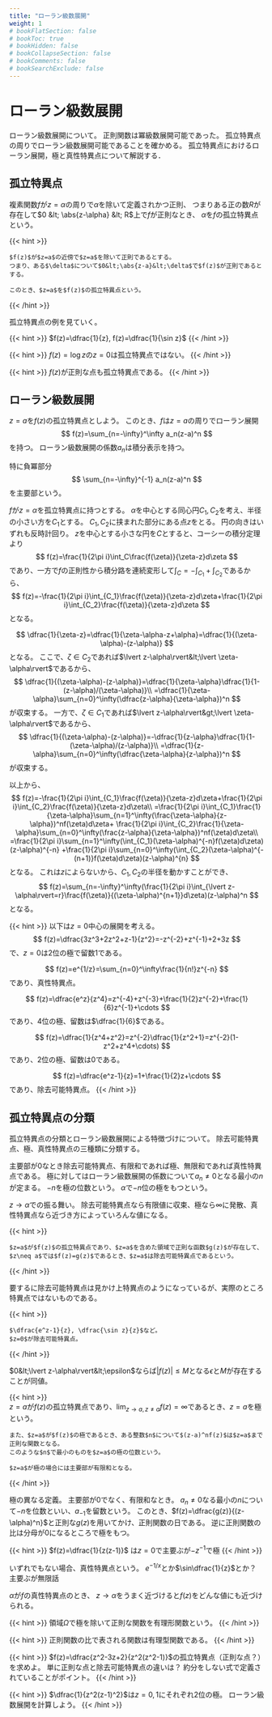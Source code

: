```yaml
---
title: "ローラン級数展開"
weight: 1
# bookFlatSection: false
# bookToc: true
# bookHidden: false
# bookCollapseSection: false
# bookComments: false
# bookSearchExclude: false
---
```


# ローラン級数展開

ローラン級数展開について。
正則関数は冪級数展開可能であった。
孤立特異点の周りでローラン級数展開可能であることを確かめる。
孤立特異点におけるローラン展開，極と真性特異点について解説する．

## 孤立特異点

複素関数$f$が$z=\alpha$の周りで$\alpha$を除いて定義されかつ正則、
つまりある正の数$R$が存在して$0 &lt; \abs{z-\alpha} &lt; R$上で$f$が正則なとき、
$\alpha$を$f$の孤立特異点という。

{{< hint >}}

    $f(z)$が$z=a$の近傍で$z=a$を除いて正則であるとする。
    つまり、ある$\delta$について$0&lt;\abs{z-a}&lt;\delta$で$f(z)$が正則であるとする。
  
    このとき、$z=a$を$f(z)$の孤立特異点という。
{{< /hint >}}

孤立特異点の例を見ていく。

{{< hint >}}
  $f(z)=\dfrac{1}{z}, f(z)=\dfrac{1}{\sin z}$
{{< /hint >}}

{{< hint >}}
  $f(z)=\log z$の$z=0$は孤立特異点ではない。
{{< /hint >}}

{{< hint >}}
  $f(z)$が正則な点も孤立特異点である。
{{< /hint >}}

## ローラン級数展開

$z=a$を$f(z)$の孤立特異点としよう。
このとき、$f$は$z=a$の周りでローラン展開
$$
    f(z)=\sum_{n=-\infty}^\infty a_n(z-a)^n
$$
を持つ。
ローラン級数展開の係数$a_n$は積分表示を持つ。

特に負冪部分
$$
    \sum_{n=-\infty}^{-1} a_n(z-a)^n
$$
を主要部という。

$f$が$z=\alpha$を孤立特異点に持つとする。
$\alpha$を中心とする同心円$C_1, C_2$を考え、半径の小さい方を$C_1$とする。
$C_1, C_2$に挟まれた部分にある点$z$をとる。
円の向きはいずれも反時計回り。
$z$を中心とする小さな円を$C$とすると、コーシーの積分定理より
$$
f(z)=\frac{1}{2\pi i}\int_C\frac{f(\zeta)}{\zeta-z}d\zeta
$$
であり、一方で$f$の正則性から積分路を連続変形して$\int_C=-\int_{C_1}+\int_{C_2}$であるから、
$$
f(z)=-\frac{1}{2\pi i}\int_{C_1}\frac{f(\zeta)}{\zeta-z}d\zeta+\frac{1}{2\pi i}\int_{C_2}\frac{f(\zeta)}{\zeta-z}d\zeta
$$
となる。

$$
\dfrac{1}{\zeta-z}=\dfrac{1}{\zeta-\alpha-z+\alpha}=\dfrac{1}{(\zeta-\alpha)-(z-\alpha)}
$$
となる。
ここで、$\zeta\in C_2$であれば$\lvert z-\alpha\rvert&lt;\lvert \zeta-\alpha\rvert$であるから、
$$
\dfrac{1}{(\zeta-\alpha)-(z-\alpha)}=\dfrac{1}{\zeta-\alpha}\dfrac{1}{1-(z-\alpha)/(\zeta-\alpha)}\\
=\dfrac{1}{\zeta-\alpha}\sum_{n=0}^\infty(\dfrac{z-\alpha}{\zeta-\alpha})^n
$$
が収束する。
一方で、$\zeta\in C_1$であれば$\lvert z-\alpha\rvert&gt;\lvert \zeta-\alpha\rvert$であるから、
$$
\dfrac{1}{(\zeta-\alpha)-(z-\alpha)}=-\dfrac{1}{z-\alpha}\dfrac{1}{1-(\zeta-\alpha)/(z-\alpha)}\\
=\dfrac{1}{z-\alpha}\sum_{n=0}^\infty(\dfrac{\zeta-\alpha}{z-\alpha})^n
$$
が収束する。

以上から、
$$
f(z)=-\frac{1}{2\pi i}\int_{C_1}\frac{f(\zeta)}{\zeta-z}d\zeta+\frac{1}{2\pi i}\int_{C_2}\frac{f(\zeta)}{\zeta-z}d\zeta\\
=\frac{1}{2\pi i}\int_{C_1}\frac{1}{\zeta-\alpha}\sum_{n=1}^\infty(\frac{\zeta-\alpha}{z-\alpha})^nf(\zeta)d\zeta+
\frac{1}{2\pi i}\int_{C_2}\frac{1}{\zeta-\alpha}\sum_{n=0}^\infty(\frac{z-\alpha}{\zeta-\alpha})^nf(\zeta)d\zeta\\
=\frac{1}{2\pi i}\sum_{n=1}^\infty(\int_{C_1}(\zeta-\alpha)^{-n}f(\zeta)d\zeta)(z-\alpha)^{-n}
+\frac{1}{2\pi i}\sum_{n=0}^\infty(\int_{C_2}(\zeta-\alpha)^{-(n+1)}f(\zeta)d\zeta)(z-\alpha)^{n}
$$
となる。
これは$z$によらないから、$C_1, C_2$の半径を動かすことができ、
$$
f(z)=\sum_{n=-\infty}^\infty(\frac{1}{2\pi i}\int_{\lvert z-\alpha\rvert=r}\frac{f(\zeta)}{(\zeta-\alpha)^{n+1}}d\zeta)(z-\alpha)^n
$$
となる。

{{< hint >}}
  以下は$z=0$中心の展開を考える。
  $$
  f(z)=\dfrac{3z^3+2z^2+z-1}{z^2}=-z^{-2}+z^{-1}+2+3z
  $$
  で、$z=0$は$2$位の極で留数$1$である。

  $$
  f(z)=e^{1/z}=\sum_{n=0}^\infty\frac{1}{n!}z^{-n}
  $$
  であり、真性特異点。

  $$
  f(z)=\dfrac{e^z}{z^4}=z^{-4}+z^{-3}+\frac{1}{2}z^{-2}+\frac{1}{6}z^{-1}+\cdots
  $$
  であり、$4$位の極、留数は$\dfrac{1}{6}$である。

  $$
  f(z)=\dfrac{1}{z^4+z^2}=z^{-2}\dfrac{1}{z^2+1}=z^{-2}(1-z^2+z^4+\cdots)
  $$
  であり、$2$位の極、留数は$0$である。

  $$
  f(z)=\dfrac{e^z-1}{z}=1+\frac{1}{2}z+\cdots
  $$
  であり、除去可能特異点。
{{< /hint >}}

## 孤立特異点の分類

孤立特異点の分類とローラン級数展開による特徴づけについて。
除去可能特異点、極、真性特異点の三種類に分類する。

主要部が$0$なとき除去可能特異点、有限和であれば極、無限和であれば真性特異点である。
極に対してはローラン級数展開の係数について$a_n\neq0$となる最小の$n$が定まる。
$-n$を極の位数という。
$\alpha$で$-n$位の極をもつという。

$z\to\alpha$での振る舞い。
除去可能特異点なら有限値に収束、極なら$\infty$に発散、真性特異点なら近づき方によっていろんな値になる。

{{< hint >}}

    $z=a$が$f(z)$の孤立特異点であり、$z=a$を含めた領域で正則な函数$g(z)$が存在して、
    $z\neq a$では$f(z)=g(z)$であるとき、$z=a$は除去可能特異点であるという。
{{< /hint >}}
  
要するに除去可能特異点は見かけ上特異点のようになっているが、実際のところ特異点ではないものである。

{{< hint >}}

    $\dfrac{e^z-1}{z}, \dfrac{\sin z}{z}$など。
    $z=0$が除去可能特異点。
{{< /hint >}}

$0&lt;\lvert z-\alpha\rvert&lt;\epsilon$ならば$\lvert f(z)\lvert\leq M$となる$\epsilon$と$M$が存在することが同値。

{{< hint >}}  
    $z=a$が$f(z)$の孤立特異点であり、$\lim_{z\to a,z\neq a}f(z)=\infty$であるとき、$z=a$を極という。
  
    また、$z=a$が$f(z)$の極であるとき、ある整数$n$について$(z-a)^nf(z)$は$z=a$まで正則な関数となる。
    このような$n$で最小のものを$z=a$の極の位数という。

    $z=a$が極の場合には主要部が有限和となる。
{{< /hint >}}

極の異なる定義。
主要部が$0$でなく、有限和なとき。
$a_n\neq0$なる最小の$n$について$-n$を位数といい、$a_{-1}$を留数という。
このとき、$f(z)=\dfrac{g(z)}{(z-\alpha)^n}$と正則な$g(z)$を用いてかけ、正則関数の日である。
逆に正則関数の比は分母が$0$になるところで極をもつ。

{{< hint >}}
    $f(z)=\dfrac{1}{z(z-1)}$
    は$z=0$で主要ぶが$-z^{-1}$で極
{{< /hint >}}

いずれでもない場合、真性特異点という。
$e^{-1/x}$とか$\sin\dfrac{1}{z}$とか？
主要ぶが無限話

$\alpha$が$f$の真性特異点のとき、
$z\to\alpha$をうまく近づけると$f(z)$をどんな値にも近づけられる。


{{< hint >}}
    領域$\Omega$で極を除いて正則な関数を有理形関数という。
{{< /hint >}}

{{< hint >}}
    正則関数の比で表される関数は有理型関数である。
{{< /hint >}}


{{< hint >}}
    $f(z)=\dfrac{z^2-3z+2}{z^2(z^2-1)}$の孤立特異点（正則な点？）を求めよ。
    単に正則な点と除去可能特異点の違いは？
    約分をしない式で定義されていることがポイント。
{{< /hint >}}

{{< hint >}}
    $\dfrac{1}{z^2(z-1)^2}$は$z=0, 1$にそれぞれ$2$位の極。
    ローラン級数展開を計算しよう。
{{< /hint >}}
